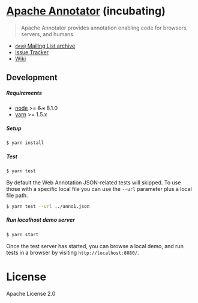 # [Apache Annotator](http://annotator.apache.org/) (incubating)

> Apache Annotator provides annotation enabling code for browsers, servers,
> and humans.

* [`dev@` Mailing List archive](http://mail-archives.apache.org/mod_mbox/incubator-annotator-dev/)
* [Issue Tracker](https://issues.apache.org/jira/browse/ANNO)
* [Wiki](https://cwiki.apache.org/confluence/display/ANNO)

## Development

##### Requirements

- [node](https://nodejs.org) >= ~~6.x~~ 8.1.0
- [yarn](https://www.yarnpkg.com/) >= 1.5.x

##### Setup

```sh
$ yarn install
```

##### Test

```sh
$ yarn test
```

By default the Web Annotation JSON-related tests will skipped. To use those
with a specific local file you can use the `--url` parameter plus a local file
path.

```sh
$ yarn test --url ../anno1.json
```

##### Run localhost demo server

```sh
$ yarn start
```

Once the test server has started, you can browse a local demo, and run tests in
a browser by visiting `http://localhost:8080/`.

# License

Apache License 2.0
